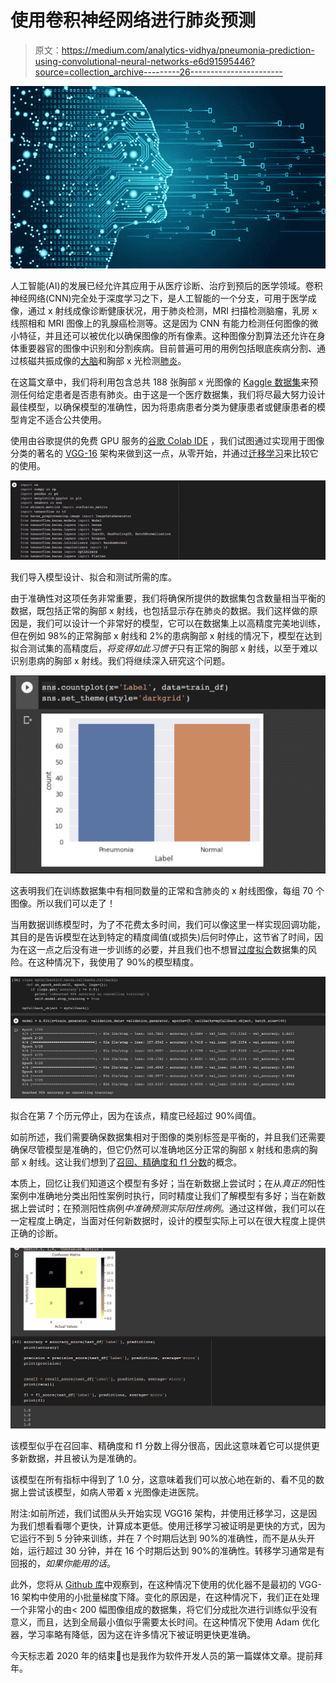 # 使用卷积神经网络进行肺炎预测

> 原文：<https://medium.com/analytics-vidhya/pneumonia-prediction-using-convolutional-neural-networks-e6d91595446?source=collection_archive---------26----------------------->

![](img/3712d7cb35e607e9de81db9461155bd3.png)

人工智能(AI)的发展已经允许其应用于从医疗诊断、治疗到预后的医学领域。卷积神经网络(CNN)完全处于深度学习之下，是人工智能的一个分支，可用于医学成像，通过 x 射线成像诊断健康状况，用于肺炎检测，MRI 扫描检测脑瘤，乳房 x 线照相和 MRI 图像上的乳腺癌检测等。这是因为 CNN 有能力检测任何图像的微小特征，并且还可以被优化以确保图像的所有像素。这种图像分割算法还允许在身体重要器官的图像中识别和分割疾病。目前普遍可用的用例包括眼底疾病分割、通过核磁共振成像的[大脑](https://arxiv.org/abs/1712.03747)和胸部 x 光检测[肺炎](https://arxiv.org/pdf/2004.06578.pdf)。

在这篇文章中，我们将利用包含总共 188 张胸部 x 光图像的 [Kaggle 数据集](https://www.kaggle.com/khoongweihao/covid19-xray-dataset-train-test-sets)来预测任何给定患者是否患有肺炎。由于这是一个医疗数据集，我们将尽最大努力设计最佳模型，以确保模型的准确性，因为将患病患者分类为健康患者或健康患者的模型肯定不适合公共使用。

使用由谷歌提供的免费 GPU 服务的[谷歌 Colab IDE](https://colab.research.google.com/) ，我们试图通过实现用于图像分类的著名的 [VGG-16](https://arxiv.org/pdf/1409.1556.pdf) 架构来做到这一点，从零开始，并通过[迁移学习](https://machinelearningmastery.com/transfer-learning-for-deep-learning/#:~:text=Transfer%20learning%20is%20a%20machine,model%20on%20a%20second%20task.)来比较它的使用。

![](img/3a47611d59d02c8d66e60618e8876c1b.png)

我们导入模型设计、拟合和测试所需的库。

由于准确性对这项任务非常重要，我们将确保所提供的数据集包含数量相当平衡的数据，既包括正常的胸部 x 射线，也包括显示存在肺炎的数据。我们这样做的原因是，我们可以设计一个非常好的模型，它可以在数据集上以高精度完美地训练，但在例如 98%的正常胸部 x 射线和 2%的患病胸部 x 射线的情况下，模型在达到拟合测试集的高精度后，*将变得如此习惯于*只有正常的胸部 x 射线，以至于难以识别患病的胸部 x 射线。我们将继续深入研究这个问题。

![](img/4d2ea5874dfc2a2cb34f68990e040c40.png)

这表明我们在训练数据集中有相同数量的正常和含肺炎的 x 射线图像，每组 70 个图像。所以我们可以走了！

当用数据训练模型时，为了不花费太多时间，我们可以像这里一样实现回调功能，其目的是告诉模型在达到特定的精度阈值(或损失)后何时停止，这节省了时间，因为在这一点之后没有进一步训练的必要，并且我们也不想冒[过度拟合](https://www.coursera.org/lecture/convolutional-neural-networks-tensorflow/a-conversation-with-andrew-ng-ytkyQ)数据集的风险。在这种情况下，我使用了 90%的模型精度。

![](img/bf146b34dc4b0eee4e1007e7e1a8df19.png)

拟合在第 7 个历元停止，因为在该点，精度已经超过 90%阈值。

如前所述，我们需要确保数据集相对于图像的类别标签是平衡的，并且我们还需要确保尽管模型是准确的，但它仍然可以准确地区分正常的胸部 x 射线和患病的胸部 x 射线。这让我们想到了[召回、精确度和 f1 分数](https://machinelearningmastery.com/precision-recall-and-f-measure-for-imbalanced-classification/)的概念。

本质上，回忆让我们知道这个模型有多好；当在新数据上尝试时；在从*真正的*阳性案例中准确地分类出阳性案例时执行，同时精度让我们了解模型有多好；当在新数据上尝试时；在预测阳性病例*中准确预测实际阳性病例*。通过这样做，我们可以在一定程度上确定，当面对任何新数据时，设计的模型实际上可以在很大程度上提供正确的诊断。

![](img/483990d3e6d0157d0a9692bfd7ad9a34.png)

该模型似乎在召回率、精确度和 f1 分数上得分很高，因此这意味着它可以提供更多新数据，并且被认为是准确的。

该模型在所有指标中得到了 1.0 分，这意味着我们可以放心地在新的、看不见的数据上尝试该模型，如病人带着 x 光图像走进医院。

附注:如前所述，我们试图从头开始实现 VGG16 架构，并使用迁移学习，这是因为我们想看看哪个更快，计算成本更低。使用迁移学习被证明是更快的方式，因为它运行不到 5 分钟来训练，并在 7 个时期后达到 90%的准确性，而不是从头开始，运行超过 30 分钟，并在 16 个时期后达到 90%的准确性。转移学习通常是有回报的，*如果你能用的话*。

此外，您将从 [Github 库](https://github.com/dexter7662/Pneumonia-identification-using-VGG19)中观察到，在这种情况下使用的优化器不是最初的 VGG-16 架构中使用的小批量梯度下降。变化的原因是，在这种情况下，我们正在处理一个非常小的由< 200 幅图像组成的数据集，将它们分成批次进行训练似乎没有意义，而且，达到全局最小值似乎需要太长时间。在这种情况下使用 Adam 优化器，学习率略有降低，因为这在许多情况下被证明更快更准确。

今天标志着 2020 年的结束🎉也是我作为软件开发人员的第一篇媒体文章。提前拜年。